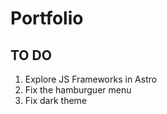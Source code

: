 # Portfolio

## TO DO

1. Explore JS Frameworks in Astro
2. Fix the hamburguer menu
3. Fix dark theme
